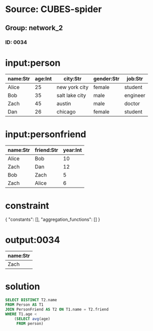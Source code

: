 # Source: CUBES-spider
## Group: network_2
### ID: 0034

# input:person

| name:Str | age:Int | city:Str | gender:Str | job:Str |
|---|---|---|---|---|
| Alice | 25 | new york city | female | student |
| Bob | 35 | salt lake city | male | engineer |
| Zach | 45 | austin | male | doctor |
| Dan | 26 | chicago | female | student |

# input:personfriend

| name:Str | friend:Str | year:Int |
|---|---|---|
| Alice | Bob | 10 |
| Zach | Dan | 12 |
| Bob | Zach | 5 |
| Zach | Alice | 6 |

# constraint

{
  "constants": [],
  "aggregation_functions": []
}

# output:0034

| name:Str |
|---|
| Zach |

# solution

```sql
SELECT DISTINCT T2.name
FROM Person AS T1
JOIN PersonFriend AS T2 ON T1.name = T2.friend
WHERE T1.age <
    (SELECT avg(age)
     FROM person)
```
